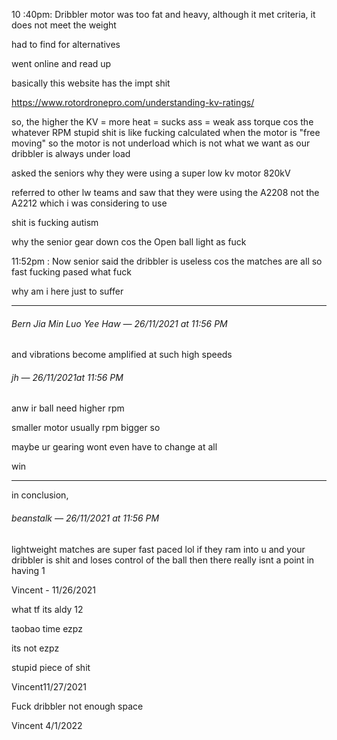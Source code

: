  10 :40pm: Dribbler motor was too fat and heavy, although it met criteria, it does not meet the weight

had to find for alternatives

went online and read up

basically this website has the impt shit

https://www.rotordronepro.com/understanding-kv-ratings/

so, the higher the KV = more heat = sucks ass = weak ass torque cos the whatever RPM stupid shit is like fucking calculated when the motor is "free moving" so the motor is not underload which is not what we want as our dribbler is always under load

asked the seniors why they were using a super low kv motor 820kV

referred to other lw teams and saw that they were using the A2208 not the A2212 which i was considering to use

shit is fucking autism

why the senior gear down cos the Open ball light as fuck

11:52pm : Now senior said the dribbler is useless cos the matches are all so fast fucking pased what fuck

why am i here just to suffer

<hr></hr>

###### Bern Jia Min Luo Yee Haw *—* 26/11/2021 at 11:56 PM

and vibrations become amplified at such high speeds

 ###### jh *—*  26/11/2021at 11:56 PM

   anw ir ball need higher rpm

   smaller motor usually rpm bigger so

   maybe ur gearing wont even have to change at all

   win

<hr></hr>

in conclusion, 

###### beanstalk *—* 26/11/2021 at 11:56 PM

lightweight matches are super fast paced lol if they ram into u and your dribbler is shit and loses control of the ball then there really isnt a point in having 1

Vincent - 11/26/2021



what tf its aldy 12

taobao time ezpz

its not ezpz

stupid piece of shit



Vincent11/27/2021

Fuck dribbler not enough space

Vincent 4/1/2022
